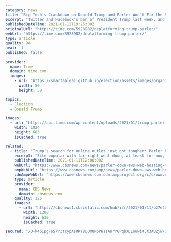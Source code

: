 ```yaml
---
category: news
title: "Big Tech's Crackdown on Donald Trump and Parler Won't Fix the Real Problem With Social Media"
excerpt: "Twitter and Facebook’s ban of President Trump last week, and the deplatforming of the rightwing social network Parler by Apple, Google and Amazon on Monday, are crucial first steps in stemming the flow of pollution,"
publishedDateTime: 2021-01-12T19:25:00Z
originalUrl: "https://time.com/5928982/deplatforming-trump-parler/"
webUrl: "https://time.com/5928982/deplatforming-trump-parler/"
type: article
quality: 94
heat: -1
published: false

provider:
  name: Time
  domain: time.com
  images:
    - url: "https://smartableai.github.io/election/assets/images/organizations/time.com-50x50.jpg"
      width: 50
      height: 50

topics:
  - Election
  - Donald Trump

images:
  - url: "https://api.time.com/wp-content/uploads/2021/01/trump-parler-ban.jpg"
    width: 1024
    height: 683
    isCached: true

related:
  - title: "Trump's search for online outlet just got tougher: Parler has gone dark"
    excerpt: "Site popular with far-right went down, at least for now, after it was yanked by Google, Apple and Amazon in wake of the siege of gthe Capitol."
    publishedDateTime: 2021-01-11T12:00:00Z
    webUrl: "https://www.cbsnews.com/news/parler-down-aws-web-hosting-trump/"
    ampWebUrl: "https://www.cbsnews.com/amp/news/parler-down-aws-web-hosting-trump/"
    cdnAmpWebUrl: "https://www-cbsnews-com.cdn.ampproject.org/c/s/www.cbsnews.com/amp/news/parler-down-aws-web-hosting-trump/"
    type: article
    provider:
      name: CBS News
      domain: cbsnews.com
    quality: 125
    images:
      - url: "https://cbsnews1.cbsistatic.com/hub/i/r/2021/01/11/b27e4e69-acf8-4d8e-8e6b-445025ba0a4f/thumbnail/1200x630/3995c5476ca7ad949ef9c36c8489aaf5/gettyimages-1230529588.jpg"
        width: 1200
        height: 630
        isCached: true

secured: "/D+k45IpgF6S7r3tcypAsRRY8u0M8N5PHssAnrrGPqbXDLouwi4JX3AU2jw/3+5yKLo4SdnIyFMRy1g7Z4FT5pPqmNutH7Xla0AJrghMs8Md5H7HxnTwTaa33An6TcRlJ3MiM8KjBrVF9PmC8ikKfAOUnIdyvJUU8wWQQp1saiCGtgPsFDgvjF3QhcMWBr2WV3ezBvtcc435Be/YuTAfDT5IZkamMML4pKq0lGcNGgi0ZaO8lRcoSSMF0nSxThcPauXxXTW1eour9fo3630fJQEFSqwGwIhwdR2asr+QXMA2hc5r/XzGAsmyMNGAmQXjRqATINOS/40cAklBBJgrhAE61va0r0x7/GW7RcfIyxU=;3/7VtwO+gsbCuRM7hxKX0Q=="
---
```



